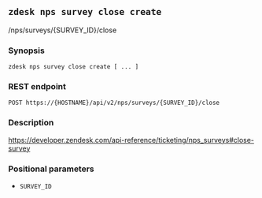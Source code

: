 ## `zdesk nps survey close create`

/nps/surveys/{SURVEY_ID}/close

### Synopsis

    zdesk nps survey close create [ ... ]

### REST endpoint

    POST https://{HOSTNAME}/api/v2/nps/surveys/{SURVEY_ID}/close

### Description

https://developer.zendesk.com/api-reference/ticketing/nps_surveys#close-survey

### Positional parameters

* `SURVEY_ID`

